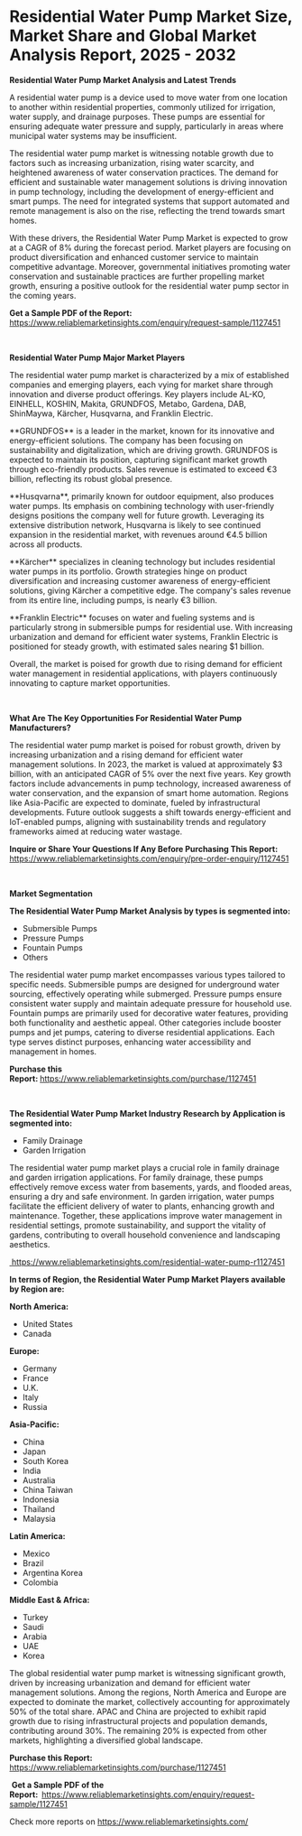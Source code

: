<p><h1>Residential Water Pump Market Size, Market Share and Global Market Analysis Report, 2025 - 2032</h1></p><p><strong>Residential Water Pump Market Analysis and Latest Trends</strong></p>
<p><p>A residential water pump is a device used to move water from one location to another within residential properties, commonly utilized for irrigation, water supply, and drainage purposes. These pumps are essential for ensuring adequate water pressure and supply, particularly in areas where municipal water systems may be insufficient. </p><p>The residential water pump market is witnessing notable growth due to factors such as increasing urbanization, rising water scarcity, and heightened awareness of water conservation practices. The demand for efficient and sustainable water management solutions is driving innovation in pump technology, including the development of energy-efficient and smart pumps. The need for integrated systems that support automated and remote management is also on the rise, reflecting the trend towards smart homes.</p><p>With these drivers, the Residential Water Pump Market is expected to grow at a CAGR of 8% during the forecast period. Market players are focusing on product diversification and enhanced customer service to maintain competitive advantage. Moreover, governmental initiatives promoting water conservation and sustainable practices are further propelling market growth, ensuring a positive outlook for the residential water pump sector in the coming years.</p></p>
<p><strong>Get a Sample PDF of the Report:&nbsp;</strong> <a href="https://www.reliablemarketinsights.com/enquiry/request-sample/1127451?utm_campaign=2564&utm_medium=2&utm_source=Github&utm_content=ia&utm_term=06032025&utm_id=residential-water-pump">https://www.reliablemarketinsights.com/enquiry/request-sample/1127451</a></p>
<p>&nbsp;</p>
<p><strong>Residential Water Pump Major Market Players</strong></p>
<p><p>The residential water pump market is characterized by a mix of established companies and emerging players, each vying for market share through innovation and diverse product offerings. Key players include AL-KO, EINHELL, KOSHIN, Makita, GRUNDFOS, Metabo, Gardena, DAB, ShinMaywa, Kärcher, Husqvarna, and Franklin Electric.</p><p>**GRUNDFOS** is a leader in the market, known for its innovative and energy-efficient solutions. The company has been focusing on sustainability and digitalization, which are driving growth. GRUNDFOS is expected to maintain its position, capturing significant market growth through eco-friendly products. Sales revenue is estimated to exceed €3 billion, reflecting its robust global presence.</p><p>**Husqvarna**, primarily known for outdoor equipment, also produces water pumps. Its emphasis on combining technology with user-friendly designs positions the company well for future growth. Leveraging its extensive distribution network, Husqvarna is likely to see continued expansion in the residential market, with revenues around €4.5 billion across all products.</p><p>**Kärcher** specializes in cleaning technology but includes residential water pumps in its portfolio. Growth strategies hinge on product diversification and increasing customer awareness of energy-efficient solutions, giving Kärcher a competitive edge. The company's sales revenue from its entire line, including pumps, is nearly €3 billion.</p><p>**Franklin Electric** focuses on water and fueling systems and is particularly strong in submersible pumps for residential use. With increasing urbanization and demand for efficient water systems, Franklin Electric is positioned for steady growth, with estimated sales nearing $1 billion.</p><p>Overall, the market is poised for growth due to rising demand for efficient water management in residential applications, with players continuously innovating to capture market opportunities.</p></p>
<p>&nbsp;</p>
<p><strong>What Are The Key Opportunities For Residential Water Pump Manufacturers?</strong></p>
<p><p>The residential water pump market is poised for robust growth, driven by increasing urbanization and a rising demand for efficient water management solutions. In 2023, the market is valued at approximately $3 billion, with an anticipated CAGR of 5% over the next five years. Key growth factors include advancements in pump technology, increased awareness of water conservation, and the expansion of smart home automation. Regions like Asia-Pacific are expected to dominate, fueled by infrastructural developments. Future outlook suggests a shift towards energy-efficient and IoT-enabled pumps, aligning with sustainability trends and regulatory frameworks aimed at reducing water wastage.</p></p>
<p><strong>Inquire or Share Your Questions If Any Before Purchasing This Report:</strong> <a href="https://www.reliablemarketinsights.com/enquiry/pre-order-enquiry/1127451?utm_campaign=2564&utm_medium=2&utm_source=Github&utm_content=ia&utm_term=06032025&utm_id=residential-water-pump">https://www.reliablemarketinsights.com/enquiry/pre-order-enquiry/1127451</a></p>
<p>&nbsp;</p>
<p><strong>Market Segmentation</strong></p>
<p><strong>The Residential Water Pump Market Analysis by types is segmented into:</strong></p>
<p><ul><li>Submersible Pumps</li><li>Pressure Pumps</li><li>Fountain Pumps</li><li>Others</li></ul></p>
<p><p>The residential water pump market encompasses various types tailored to specific needs. Submersible pumps are designed for underground water sourcing, effectively operating while submerged. Pressure pumps ensure consistent water supply and maintain adequate pressure for household use. Fountain pumps are primarily used for decorative water features, providing both functionality and aesthetic appeal. Other categories include booster pumps and jet pumps, catering to diverse residential applications. Each type serves distinct purposes, enhancing water accessibility and management in homes.</p></p>
<p><strong>Purchase this Report:&nbsp;</strong><a href="https://www.reliablemarketinsights.com/purchase/1127451?utm_campaign=2564&utm_medium=2&utm_source=Github&utm_content=ia&utm_term=06032025&utm_id=residential-water-pump">https://www.reliablemarketinsights.com/purchase/1127451</a></p>
<p>&nbsp;</p>
<p><strong>The Residential Water Pump Market Industry Research by Application is segmented into:</strong></p>
<p><ul><li>Family Drainage</li><li>Garden Irrigation</li></ul></p>
<p><p>The residential water pump market plays a crucial role in family drainage and garden irrigation applications. For family drainage, these pumps effectively remove excess water from basements, yards, and flooded areas, ensuring a dry and safe environment. In garden irrigation, water pumps facilitate the efficient delivery of water to plants, enhancing growth and maintenance. Together, these applications improve water management in residential settings, promote sustainability, and support the vitality of gardens, contributing to overall household convenience and landscaping aesthetics.</p></p>
<p><a href="https://www.reliablemarketinsights.com/residential-water-pump-r1127451?utm_campaign=2564&utm_medium=2&utm_source=Github&utm_content=ia&utm_term=06032025&utm_id=residential-water-pump">&nbsp;https://www.reliablemarketinsights.com/residential-water-pump-r1127451</a></p>
<p><strong>In terms of Region, the Residential Water Pump Market Players available by Region are:</strong></p>
<p>
    <p> <strong> North America: </strong>
        <ul>
            <li>United States</li>
            <li>Canada</li>
        </ul>
        </p> 
    <p> <strong> Europe: </strong>
        <ul>
            <li>Germany</li>
            <li>France</li>
            <li>U.K.</li>
            <li>Italy</li>
            <li>Russia</li>
        </ul>
        </p> 
    <p> <strong> Asia-Pacific: </strong>
        <ul>
            <li>China</li>
            <li>Japan</li>
            <li>South Korea</li>
            <li>India</li>
            <li>Australia</li>
            <li>China Taiwan</li>
            <li>Indonesia</li>
            <li>Thailand</li>
            <li>Malaysia</li>
        </ul>
        </p> 
    <p> <strong> Latin America: </strong>
        <ul>
            <li>Mexico</li>
            <li>Brazil</li>
            <li>Argentina Korea</li>
            <li>Colombia</li>
        </ul>
        </p> 
    <p> <strong> Middle East & Africa: </strong>
        <ul>
            <li>Turkey</li>
            <li>Saudi</li>
            <li>Arabia</li>
            <li>UAE</li>
            <li>Korea</li>
        </ul>
    </p>
    </p>
<p><p>The global residential water pump market is witnessing significant growth, driven by increasing urbanization and demand for efficient water management solutions. Among the regions, North America and Europe are expected to dominate the market, collectively accounting for approximately 50% of the total share. APAC and China are projected to exhibit rapid growth due to rising infrastructural projects and population demands, contributing around 30%. The remaining 20% is expected from other markets, highlighting a diversified global landscape.</p></p>
<p><strong>Purchase this Report: </strong><a href="https://www.reliablemarketinsights.com/purchase/1127451?utm_campaign=2564&utm_medium=2&utm_source=Github&utm_content=ia&utm_term=06032025&utm_id=residential-water-pump">https://www.reliablemarketinsights.com/purchase/1127451</a></p>
<p>&nbsp;<strong>Get a Sample PDF of the Report:&nbsp;&nbsp;</strong><a href="https://www.reliablemarketinsights.com/enquiry/request-sample/1127451?utm_campaign=2564&utm_medium=2&utm_source=Github&utm_content=ia&utm_term=06032025&utm_id=residential-water-pump">https://www.reliablemarketinsights.com/enquiry/request-sample/1127451</a></p>
<p><strong></strong></p>
<p>Check more reports on <a href="https://www.reliablemarketinsights.com/?utm_campaign=2564&utm_medium=2&utm_source=Github&utm_content=ia&utm_term=06032025&utm_id=residential-water-pump">https://www.reliablemarketinsights.com/</a></p>